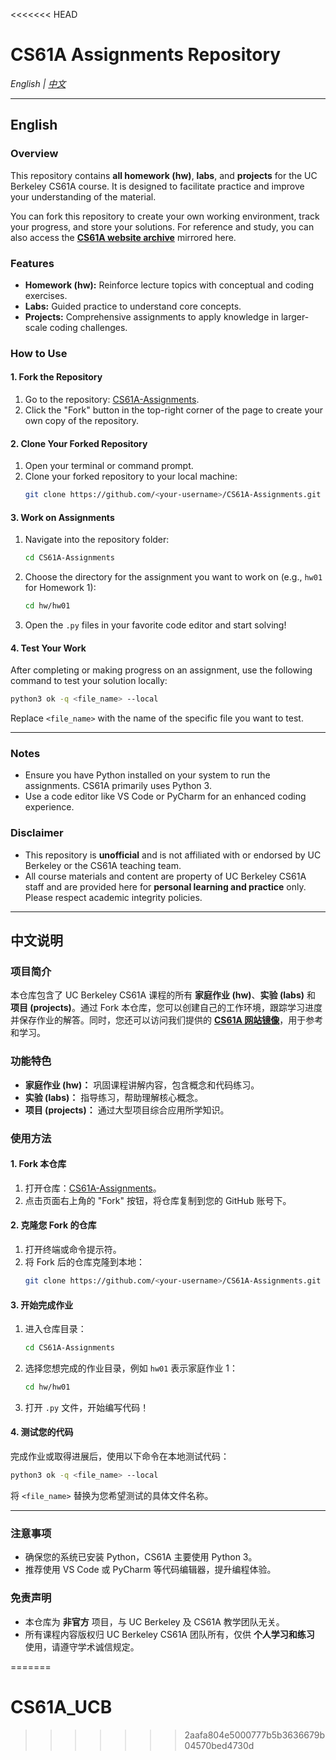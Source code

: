 <<<<<<< HEAD
# CS61A Assignments Repository

*English | [中文](#中文说明)*

---

## English

### Overview
This repository contains **all homework (hw)**, **labs**, and **projects** for the UC Berkeley CS61A course. It is designed to facilitate practice and improve your understanding of the material.

You can fork this repository to create your own working environment, track your progress, and store your solutions. For reference and study, you can also access the [**CS61A website archive**](https://insideempire.github.io/CS61A-Website-Archive/) mirrored here.

### Features
- **Homework (hw):** Reinforce lecture topics with conceptual and coding exercises.
- **Labs:** Guided practice to understand core concepts.
- **Projects:** Comprehensive assignments to apply knowledge in larger-scale coding challenges.

### How to Use

#### 1. Fork the Repository
1. Go to the repository: [CS61A-Assignments](https://github.com/InsideEmpire/CS61A-Assignments).
2. Click the "Fork" button in the top-right corner of the page to create your own copy of the repository.

#### 2. Clone Your Forked Repository
1. Open your terminal or command prompt.
2. Clone your forked repository to your local machine:
   ```bash
   git clone https://github.com/<your-username>/CS61A-Assignments.git
   ```

#### 3. Work on Assignments
1. Navigate into the repository folder:
   ```bash
   cd CS61A-Assignments
   ```
2. Choose the directory for the assignment you want to work on (e.g., `hw01` for Homework 1):
   ```bash
   cd hw/hw01
   ```
3. Open the `.py` files in your favorite code editor and start solving!

#### 4. Test Your Work
After completing or making progress on an assignment, use the following command to test your solution locally:
```bash
python3 ok -q <file_name> --local
```
Replace `<file_name>` with the name of the specific file you want to test.

---

### Notes
- Ensure you have Python installed on your system to run the assignments. CS61A primarily uses Python 3.
- Use a code editor like VS Code or PyCharm for an enhanced coding experience.

### Disclaimer
- This repository is **unofficial** and is not affiliated with or endorsed by UC Berkeley or the CS61A teaching team.
- All course materials and content are property of UC Berkeley CS61A staff and are provided here for **personal learning and practice** only. Please respect academic integrity policies.

---

## 中文说明

### 项目简介
本仓库包含了 UC Berkeley CS61A 课程的所有 **家庭作业 (hw)**、**实验 (labs)** 和 **项目 (projects)**。通过 Fork 本仓库，您可以创建自己的工作环境，跟踪学习进度并保存作业的解答。同时，您还可以访问我们提供的 [**CS61A 网站镜像**](https://insideempire.github.io/CS61A-Website-Archive/)，用于参考和学习。


### 功能特色
- **家庭作业 (hw)：** 巩固课程讲解内容，包含概念和代码练习。
- **实验 (labs)：** 指导练习，帮助理解核心概念。
- **项目 (projects)：** 通过大型项目综合应用所学知识。

### 使用方法

#### 1. Fork 本仓库
1. 打开仓库：[CS61A-Assignments](https://github.com/InsideEmpire/CS61A-Assignments)。
2. 点击页面右上角的 "Fork" 按钮，将仓库复制到您的 GitHub 账号下。

#### 2. 克隆您 Fork 的仓库
1. 打开终端或命令提示符。
2. 将 Fork 后的仓库克隆到本地：
   ```bash
   git clone https://github.com/<your-username>/CS61A-Assignments.git
   ```

#### 3. 开始完成作业
1. 进入仓库目录：
   ```bash
   cd CS61A-Assignments
   ```
2. 选择您想完成的作业目录，例如 `hw01` 表示家庭作业 1：
   ```bash
   cd hw/hw01
   ```
3. 打开 `.py` 文件，开始编写代码！

#### 4. 测试您的代码
完成作业或取得进展后，使用以下命令在本地测试代码：
```bash
python3 ok -q <file_name> --local
```
将 `<file_name>` 替换为您希望测试的具体文件名称。

---

### 注意事项
- 确保您的系统已安装 Python，CS61A 主要使用 Python 3。
- 推荐使用 VS Code 或 PyCharm 等代码编辑器，提升编程体验。

### 免责声明
- 本仓库为 **非官方** 项目，与 UC Berkeley 及 CS61A 教学团队无关。
- 所有课程内容版权归 UC Berkeley CS61A 团队所有，仅供 **个人学习和练习** 使用，请遵守学术诚信规定。
  
=======
# CS61A_UCB
>>>>>>> 2aafa804e5000777b5b3636679b04570bed4730d
